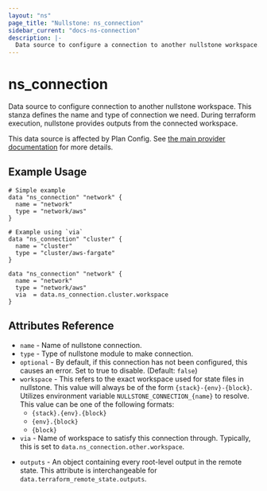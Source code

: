 ```yaml
---
layout: "ns"
page_title: "Nullstone: ns_connection"
sidebar_current: "docs-ns-connection"
description: |-
  Data source to configure a connection to another nullstone workspace.
---
```


# ns_connection

Data source to configure connection to another nullstone workspace.
This stanza defines the name and type of connection we need.
During terraform execution, nullstone provides outputs from the connected workspace.

This data source is affected by Plan Config. See [the main provider documentation](../index.html) for more details.

## Example Usage

```hcl
# Simple example
data "ns_connection" "network" {
  name = "network"
  type = "network/aws"
}
```


```hcl
# Example using `via`
data "ns_connection" "cluster" {
  name = "cluster"
  type = "cluster/aws-fargate"
}

data "ns_connection" "network" {
  name = "network"
  type = "network/aws"
  via  = data.ns_connection.cluster.workspace
}
```

## Attributes Reference

* `name` - Name of nullstone connection.
* `type` - Type of nullstone module to make connection.
* `optional` - By default, if this connection has not been configured, this causes an error. Set to true to disable. (Default: `false`)
* `workspace` - This refers to the exact workspace used for state files in nullstone.
  This value will always be of the form `{stack}-{env}-{block}`.
  Utilizes environment variable `NULLSTONE_CONNECTION_{name}` to resolve.
  This value can be one of the following formats:
    * `{stack}.{env}.{block}`
    * `{env}.{block}`
    * `{block}`
* `via` - Name of workspace to satisfy this connection through. Typically, this is set to `data.ns_connection.other.workspace`.
- `outputs` - An object containing every root-level output in the remote state. This attribute is interchangeable for `data.terraform_remote_state.outputs`.
